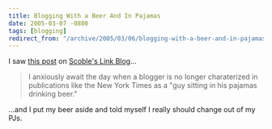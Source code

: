 ```yaml
---
title: Blogging With a Beer And In Pajamas
date: 2005-03-07 -0800
tags: [blogging]
redirect_from: "/archive/2005/03/06/blogging-with-a-beer-and-in-pajamas.aspx/"
---
```


I saw [this
post](http://customerevangelists.typepad.com/blog/2005/03/im_not_a_man_an.html)
on [Scoble's Link Blog](http://scobleizer.com/linkblog/)...

> I anxiously await the day when a blogger is no longer charaterized in
> publications like the New York Times as a "guy sitting in his pajamas
> drinking beer."

...and I put my beer aside and told myself I really should change out of
my PJs.

